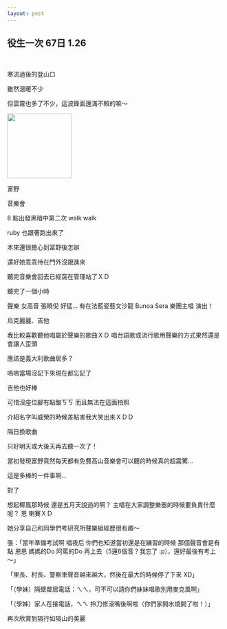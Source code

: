```yaml
---
layout: post
---
```


役生一次 67日 1.26
---

<br>

寒流過後的登山口

雖然溫暖不少

但雲霧也多了不少，這波鋒面還滿不賴的嘛～

<img src="{{site.url}}/img/2015-01-14/heavy1.png" height="150px">

富野

音樂會

8 點出發黑暗中第二次 walk walk

ruby 也跟著跑出來了

本來還很擔心到富野後怎辦

還好她乖乖待在門外沒跟進來

聽完音樂會回去已經窩在管理站了ＸＤ


聽完了一個小時

聲樂 女高音 張曉倪 好猛... 有在法藍瓷藝文沙龍 Bunoa Sera 樂團主唱 演出！

烏克麗麗、吉他

我比較喜歡聽他唱屬於聲樂的歌曲ＸＤ 唱台語歌或流行歌用聲樂的方式果然還是會讓人歪頭

應該是義大利歌曲居多？

嗚嗚當場沒記下來現在都忘記了


吉他也好棒

可惜沒座位腳有點酸ㄎㄎ 而且無法在這面拍照

介紹名字叫威榮的時候差點害我大笑出來ＸＤＤ


隔日換歌曲

只好明天或大後天再去聽一次了！



當初發現富野竟然每天都有免費高山音樂會可以聽的時候真的超震驚...

這是多棒的一件事啊...


對了

想起椰風那時候 還是五月天說過的啊？ 主唱在大家調整樂器的時候要負責什麼呢？ 恩 喇賽ＸＤ

她分享自己和同學們考研究所聲樂組經歷很有趣～

張：「當年準備考試啊 唱夜后 你們也知道當初還是在練習的時候 那個聲音會是有點 恩恩 媽媽的Do 阿罵的Do 再上去（5還6個音？我忘了 :p），還好最後有考上～」

「里長、村長、警察車聲音越來越大，然後在最大的時候停了下來 XD」

「（學妹）隔壁鄰居電話：ㄟㄟ，可不可以請你們妹妹唱歌別用麥克風啊」

「（學姊）家人在接電話，ㄟㄟ 拎刀修滾嘴後啊啦（你們家開水燒開了啦！）」




再次欣賞到隔行如隔山的美麗

<br>
